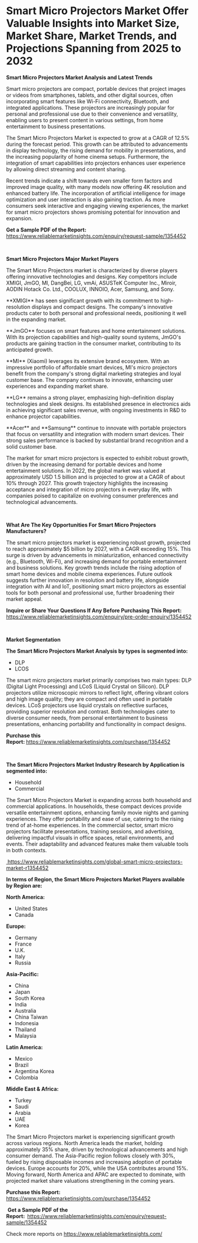 <p><h1>Smart Micro Projectors Market Offer Valuable Insights into Market Size, Market Share, Market Trends, and Projections Spanning from 2025 to 2032</h1></p><p><strong>Smart Micro Projectors Market Analysis and Latest Trends</strong></p>
<p><p>Smart micro projectors are compact, portable devices that project images or videos from smartphones, tablets, and other digital sources, often incorporating smart features like Wi-Fi connectivity, Bluetooth, and integrated applications. These projectors are increasingly popular for personal and professional use due to their convenience and versatility, enabling users to present content in various settings, from home entertainment to business presentations.</p><p>The Smart Micro Projectors Market is expected to grow at a CAGR of 12.5% during the forecast period. This growth can be attributed to advancements in display technology, the rising demand for mobility in presentations, and the increasing popularity of home cinema setups. Furthermore, the integration of smart capabilities into projectors enhances user experience by allowing direct streaming and content sharing.</p><p>Recent trends indicate a shift towards even smaller form factors and improved image quality, with many models now offering 4K resolution and enhanced battery life. The incorporation of artificial intelligence for image optimization and user interaction is also gaining traction. As more consumers seek interactive and engaging viewing experiences, the market for smart micro projectors shows promising potential for innovation and expansion.</p></p>
<p><strong>Get a Sample PDF of the Report:&nbsp;</strong> <a href="https://www.reliablemarketinsights.com/enquiry/request-sample/1354452?utm_campaign=2143&utm_medium=2&utm_source=Github&utm_content=ia&utm_term=10022025&utm_id=smart-micro-projectors">https://www.reliablemarketinsights.com/enquiry/request-sample/1354452</a></p>
<p>&nbsp;</p>
<p><strong>Smart Micro Projectors Major Market Players</strong></p>
<p><p>The Smart Micro Projectors market is characterized by diverse players offering innovative technologies and designs. Key competitors include XMIGI, JmGO, MI, DangBei, LG, vmAi, ASUSTeK Computer Inc., Miroir, AODIN Hotack Co. Ltd., COOLUX, INNOIO, Acer, Samsung, and Sony.</p><p>**XMIGI** has seen significant growth with its commitment to high-resolution displays and compact designs. The company's innovative products cater to both personal and professional needs, positioning it well in the expanding market. </p><p>**JmGO** focuses on smart features and home entertainment solutions. With its projection capabilities and high-quality sound systems, JmGO's products are gaining traction in the consumer market, contributing to its anticipated growth.</p><p>**MI** (Xiaomi) leverages its extensive brand ecosystem. With an impressive portfolio of affordable smart devices, MI's micro projectors benefit from the company's strong digital marketing strategies and loyal customer base. The company continues to innovate, enhancing user experiences and expanding market share.</p><p>**LG** remains a strong player, emphasizing high-definition display technologies and sleek designs. Its established presence in electronics aids in achieving significant sales revenue, with ongoing investments in R&D to enhance projector capabilities.</p><p>**Acer** and **Samsung** continue to innovate with portable projectors that focus on versatility and integration with modern smart devices. Their strong sales performance is backed by substantial brand recognition and a solid customer base.</p><p>The market for smart micro projectors is expected to exhibit robust growth, driven by the increasing demand for portable devices and home entertainment solutions. In 2022, the global market was valued at approximately USD 1.5 billion and is projected to grow at a CAGR of about 10% through 2027. This growth trajectory highlights the increasing acceptance and integration of micro projectors in everyday life, with companies poised to capitalize on evolving consumer preferences and technological advancements.</p></p>
<p>&nbsp;</p>
<p><strong>What Are The Key Opportunities For Smart Micro Projectors Manufacturers?</strong></p>
<p><p>The smart micro projectors market is experiencing robust growth, projected to reach approximately $5 billion by 2027, with a CAGR exceeding 15%. This surge is driven by advancements in miniaturization, enhanced connectivity (e.g., Bluetooth, Wi-Fi), and increasing demand for portable entertainment and business solutions. Key growth trends include the rising adoption of smart home devices and mobile cinema experiences. Future outlook suggests further innovation in resolution and battery life, alongside integration with AI and IoT, positioning smart micro projectors as essential tools for both personal and professional use, further broadening their market appeal.</p></p>
<p><strong>Inquire or Share Your Questions If Any Before Purchasing This Report:</strong> <a href="https://www.reliablemarketinsights.com/enquiry/pre-order-enquiry/1354452?utm_campaign=2143&utm_medium=2&utm_source=Github&utm_content=ia&utm_term=10022025&utm_id=smart-micro-projectors">https://www.reliablemarketinsights.com/enquiry/pre-order-enquiry/1354452</a></p>
<p>&nbsp;</p>
<p><strong>Market Segmentation</strong></p>
<p><strong>The Smart Micro Projectors Market Analysis by types is segmented into:</strong></p>
<p><ul><li>DLP</li><li>LCOS</li></ul></p>
<p><p>The smart micro projectors market primarily comprises two main types: DLP (Digital Light Processing) and LCoS (Liquid Crystal on Silicon). DLP projectors utilize microscopic mirrors to reflect light, offering vibrant colors and high image quality; they are compact and often used in portable devices. LCoS projectors use liquid crystals on reflective surfaces, providing superior resolution and contrast. Both technologies cater to diverse consumer needs, from personal entertainment to business presentations, enhancing portability and functionality in compact designs.</p></p>
<p><strong>Purchase this Report:&nbsp;</strong><a href="https://www.reliablemarketinsights.com/purchase/1354452?utm_campaign=2143&utm_medium=2&utm_source=Github&utm_content=ia&utm_term=10022025&utm_id=smart-micro-projectors">https://www.reliablemarketinsights.com/purchase/1354452</a></p>
<p>&nbsp;</p>
<p><strong>The Smart Micro Projectors Market Industry Research by Application is segmented into:</strong></p>
<p><ul><li>Household</li><li>Commercial</li></ul></p>
<p><p>The Smart Micro Projectors Market is expanding across both household and commercial applications. In households, these compact devices provide versatile entertainment options, enhancing family movie nights and gaming experiences. They offer portability and ease of use, catering to the rising trend of at-home experiences. In the commercial sector, smart micro projectors facilitate presentations, training sessions, and advertising, delivering impactful visuals in office spaces, retail environments, and events. Their adaptability and advanced features make them valuable tools in both contexts.</p></p>
<p><a href="https://www.reliablemarketinsights.com/global-smart-micro-projectors-market-r1354452?utm_campaign=2143&utm_medium=2&utm_source=Github&utm_content=ia&utm_term=10022025&utm_id=smart-micro-projectors">&nbsp;https://www.reliablemarketinsights.com/global-smart-micro-projectors-market-r1354452</a></p>
<p><strong>In terms of Region, the Smart Micro Projectors Market Players available by Region are:</strong></p>
<p>
    <p> <strong> North America: </strong>
        <ul>
            <li>United States</li>
            <li>Canada</li>
        </ul>
        </p> 
    <p> <strong> Europe: </strong>
        <ul>
            <li>Germany</li>
            <li>France</li>
            <li>U.K.</li>
            <li>Italy</li>
            <li>Russia</li>
        </ul>
        </p> 
    <p> <strong> Asia-Pacific: </strong>
        <ul>
            <li>China</li>
            <li>Japan</li>
            <li>South Korea</li>
            <li>India</li>
            <li>Australia</li>
            <li>China Taiwan</li>
            <li>Indonesia</li>
            <li>Thailand</li>
            <li>Malaysia</li>
        </ul>
        </p> 
    <p> <strong> Latin America: </strong>
        <ul>
            <li>Mexico</li>
            <li>Brazil</li>
            <li>Argentina Korea</li>
            <li>Colombia</li>
        </ul>
        </p> 
    <p> <strong> Middle East & Africa: </strong>
        <ul>
            <li>Turkey</li>
            <li>Saudi</li>
            <li>Arabia</li>
            <li>UAE</li>
            <li>Korea</li>
        </ul>
    </p>
    </p>
<p><p>The Smart Micro Projectors market is experiencing significant growth across various regions. North America leads the market, holding approximately 35% share, driven by technological advancements and high consumer demand. The Asia-Pacific region follows closely with 30%, fueled by rising disposable incomes and increasing adoption of portable devices. Europe accounts for 20%, while the USA contributes around 15%. Moving forward, North America and APAC are expected to dominate, with projected market share valuations strengthening in the coming years.</p></p>
<p><strong>Purchase this Report: </strong><a href="https://www.reliablemarketinsights.com/purchase/1354452?utm_campaign=2143&utm_medium=2&utm_source=Github&utm_content=ia&utm_term=10022025&utm_id=smart-micro-projectors">https://www.reliablemarketinsights.com/purchase/1354452</a></p>
<p>&nbsp;<strong>Get a Sample PDF of the Report:&nbsp;&nbsp;</strong><a href="https://www.reliablemarketinsights.com/enquiry/request-sample/1354452?utm_campaign=2143&utm_medium=2&utm_source=Github&utm_content=ia&utm_term=10022025&utm_id=smart-micro-projectors">https://www.reliablemarketinsights.com/enquiry/request-sample/1354452</a></p>
<p><strong></strong></p>
<p>Check more reports on <a href="https://www.reliablemarketinsights.com/?utm_campaign=2143&utm_medium=2&utm_source=Github&utm_content=ia&utm_term=10022025&utm_id=smart-micro-projectors">https://www.reliablemarketinsights.com/</a></p>
